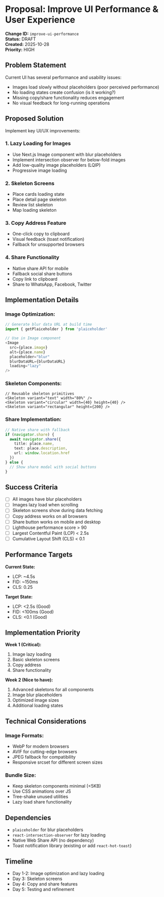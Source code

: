 # Proposal: Improve UI Performance & User Experience

**Change ID:** `improve-ui-performance`  
**Status:** DRAFT  
**Created:** 2025-10-28  
**Priority:** HIGH

## Problem Statement

Current UI has several performance and usability issues:
- Images load slowly without placeholders (poor perceived performance)
- No loading states create confusion (is it working?)
- Missing copy/share functionality reduces engagement
- No visual feedback for long-running operations

## Proposed Solution

Implement key UI/UX improvements:

### 1. **Lazy Loading for Images**
- Use Next.js Image component with blur placeholders
- Implement intersection observer for below-fold images
- Add low-quality image placeholders (LQIP)
- Progressive image loading

### 2. **Skeleton Screens**
- Place cards loading state
- Place detail page skeleton
- Review list skeleton
- Map loading skeleton

### 3. **Copy Address Feature**
- One-click copy to clipboard
- Visual feedback (toast notification)
- Fallback for unsupported browsers

### 4. **Share Functionality**
- Native share API for mobile
- Fallback social share buttons
- Copy link to clipboard
- Share to WhatsApp, Facebook, Twitter

## Implementation Details

### Image Optimization:
```typescript
// Generate blur data URL at build time
import { getPlaiceholder } from 'plaiceholder'

// Use in Image component
<Image
  src={place.image}
  alt={place.name}
  placeholder="blur"
  blurDataURL={blurDataURL}
  loading="lazy"
/>
```

### Skeleton Components:
```tsx
// Reusable skeleton primitives
<Skeleton variant="text" width="80%" />
<Skeleton variant="circular" width={40} height={40} />
<Skeleton variant="rectangular" height={200} />
```

### Share Implementation:
```typescript
// Native share with fallback
if (navigator.share) {
  await navigator.share({
    title: place.name,
    text: place.description,
    url: window.location.href
  })
} else {
  // Show share modal with social buttons
}
```

## Success Criteria

- [ ] All images have blur placeholders
- [ ] Images lazy load when scrolling
- [ ] Skeleton screens show during data fetching
- [ ] Copy address works on all browsers
- [ ] Share button works on mobile and desktop
- [ ] Lighthouse performance score > 90
- [ ] Largest Contentful Paint (LCP) < 2.5s
- [ ] Cumulative Layout Shift (CLS) < 0.1

## Performance Targets

**Current State:**
- LCP: ~4.5s
- FID: ~150ms
- CLS: 0.25

**Target State:**
- LCP: <2.5s (Good)
- FID: <100ms (Good)
- CLS: <0.1 (Good)

## Implementation Priority

**Week 1 (Critical):**
1. Image lazy loading
2. Basic skeleton screens
3. Copy address
4. Share functionality

**Week 2 (Nice to have):**
1. Advanced skeletons for all components
2. Image blur placeholders
3. Optimized image sizes
4. Additional loading states

## Technical Considerations

### Image Formats:
- WebP for modern browsers
- AVIF for cutting-edge browsers
- JPEG fallback for compatibility
- Responsive srcset for different screen sizes

### Bundle Size:
- Keep skeleton components minimal (<5KB)
- Use CSS animations over JS
- Tree-shake unused utilities
- Lazy load share functionality

## Dependencies

- `plaiceholder` for blur placeholders
- `react-intersection-observer` for lazy loading
- Native Web Share API (no dependency)
- Toast notification library (existing or add `react-hot-toast`)

## Timeline

- Day 1-2: Image optimization and lazy loading
- Day 3: Skeleton screens
- Day 4: Copy and share features
- Day 5: Testing and refinement
